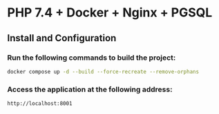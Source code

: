 # PHP 7.4 + Docker + Nginx + PGSQL

## Install and Configuration

### Run the following commands to build the project:

```bash
docker compose up -d --build --force-recreate --remove-orphans
```

### Access the application at the following address:

```bash
http://localhost:8001
```


